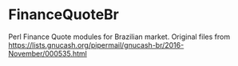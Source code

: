 # FinanceQuoteBr
Perl Finance Quote modules for Brazilian market. Original files from https://lists.gnucash.org/pipermail/gnucash-br/2016-November/000535.html
